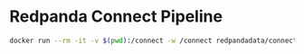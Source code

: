 # Redpanda Connect Pipeline

```bash
docker run --rm -it -v $(pwd):/connect -w /connect redpandadata/connect:4.38 run -r "resources/*.yaml"
```
